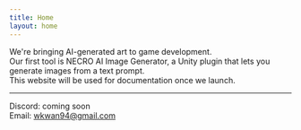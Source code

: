 ```yaml
---
title: Home
layout: home
---
```


We're bringing AI-generated art to game development.  
Our first tool is NECRO AI Image Generator, a Unity plugin that lets you generate images from a text prompt.  
This website will be used for documentation once we launch.  

---  
Discord: coming soon  
Email: wkwan94@gmail.com  
